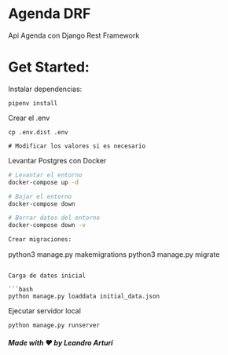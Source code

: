 # Agenda DRF
Api Agenda con Django Rest Framework
# Get Started:

Instalar dependencias:
```
pipenv install
```

Crear el .env
```
cp .env.dist .env

# Modificar los valores si es necesario
```

Levantar Postgres con Docker
```bash
# Levantar el entorno
docker-compose up -d

# Bajar el entorno
docker-compose down

# Borrar datos del entorno
docker-compose down -v

Crear migraciones:
```
python3 manage.py makemigrations
python3 manage.py migrate
```

Carga de datos inicial

```bash
python manage.py loaddata initial_data.json
```

Ejecutar servidor local
```
python manage.py runserver
```

##### Made with ❤️ by Leandro Arturi